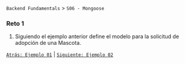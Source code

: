 `Backend Fundamentals` > `S06 - Mongoose` 
	
### Reto 1

1. Siguiendo el ejemplo anterior define el modelo para la solicitud de adopción de una Mascota.


[`Atrás: Ejemplo 01`](../Ejemplo-01) | [`Siguiente: Ejemplo 02`](../Ejemplo-02)
